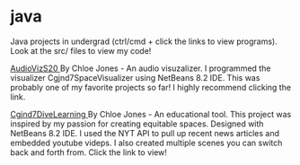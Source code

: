 # java
Java projects in undergrad (ctrl/cmd + click the links to view programs). Look at the src/ files to view my code!

<a href="https://www.canva.com/design/DAEAywP2bK0/_0awqGsgOlEOOnmdZYqf-Q/view?utm_content=DAEAywP2bK0&utm_campaign=designshare&utm_medium=link&utm_source=publishsharelink"> AudioVizS20 </a> By Chloe Jones - An audio visuzalizer.
I programmed the visualizer Cgjnd7SpaceVisualizer using NetBeans 8.2 IDE. This was probably one of my favorite projects so far! I highly recommend clicking the link.

<a href="https://www.canva.com/design/DAEAzLEOsds/Pf4bLrIZMad6A23Y2Xy-Rg/view?utm_content=DAEAzLEOsds&utm_campaign=designshare&utm_medium=link&utm_source=homepage_design_menu"> Cgjnd7DiveLearning </a> By Chloe Jones - An educational tool. This project was inspired by my passion for creating equitable spaces. Designed with NetBeans 8.2 IDE. I used the NYT API to pull up recent news articles and embedded youtube videps. I also created multiple scenes you can switch back and forth from. Click the link to view!
